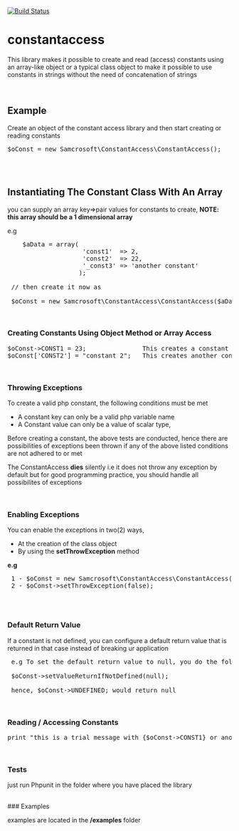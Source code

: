 [![Build Status](https://travis-ci.org/samcrosoft/constantaccess.svg?branch=master)](https://travis-ci.org/samcrosoft/constantaccess)

constantaccess
==============

This library makes it possible to create and read (access) constants using an array-like object or a typical class object to make it possible to use constants in strings without the need of concatenation of strings

<br/>

## Example
Create an object of the constant access library and then start creating or reading constants
<pre>
$oConst = new Samcrosoft\ConstantAccess\ConstantAccess();

</pre>

<br/>

## Instantiating The Constant Class With An Array
you can supply an array key=>pair values for constants to create, **NOTE: this array should be a 1 dimensional array**

e.g
<pre>
	$aData = array(
					'const1'  => 2,
					'const2'  => 22,
					'_const3' => 'another constant'
				   );

 // then create it now as

 $oConst = new Samcrosoft\ConstantAccess\ConstantAccess($aData);
</pre>

<br/>

### Creating Constants Using Object Method or Array Access
<pre>
$oConst->CONST1 = 23;               This creates a constant called CONST1
$oConst['CONST2'] = "constant 2";   This creates another constant called CONST2
</pre>

<br/>

### Throwing Exceptions
To create a valid php constant, the following conditions must be met

- A constant key can only be a valid php variable name 
- A Constant value can only be a value of scalar type, 

Before creating a constant, the above tests are conducted, hence there are possibilities of exceptions been thrown if any of the above listed conditions are not adhered to or met

The ConstantAccess **dies** silently i.e it does not throw any exception by default but for good programming practice, you should handle all possibilites of exceptions

<br/>

### Enabling Exceptions
You can enable the exceptions in two(2) ways, 

 - At the creation of the class object
 - By using the **setThrowException** method

 **e.g**
 <pre>
 1 - $oConst = new Samcrosoft\ConstantAccess\ConstantAccess(array(), true);
 2 - $oConst->setThrowException(false);
 </pre>

<br/>


### Default Return Value
If a constant is not defined, you can configure a default return value that is returned in that case instead of breaking ur application

<pre>
 e.g To set the default return value to null, you do the following

 $oConst->setValueReturnIfNotDefined(null);

 hence, $oConst->UNDEFINED; would return null
</pre>


<br/>

### Reading / Accessing Constants

<pre>
print "this is a trial message with {$oConst->CONST1} or another {$oConst->CONST2}";
</pre>

<br/>

### Tests
 just run Phpunit in the folder where you have placed the library


<br/>
### Examples

examples are located in the **/examples** folder

